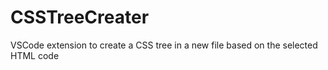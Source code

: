 # CSSTreeCreater
VSCode  extension to create a CSS tree in a new file based on the selected HTML code
